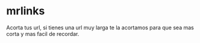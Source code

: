 mrlinks
=======

Acorta tus url, si tienes una url muy larga te la acortamos para que sea mas corta y mas facil de recordar.
